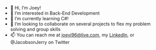 - 👋 Hi, I’m Joey!
- 👀 I’m interested in Back-End Development
- 🌱 I’m currently learning C#!
- 💞️ I’m looking to collaborate on several projects to flex my problem solving and group skills
- 📫 You can reach me at joeyj96@live.com, my [LinkedIn](https://www.linkedin.com/in/jerry-jacobson-74b840244/), or @JacobsonJerry on Twitter

<!---
Chinadarkelf/Chinadarkelf is a ✨ special ✨ repository because its `README.md` (this file) appears on your GitHub profile.
You can click the Preview link to take a look at your changes.
--->
